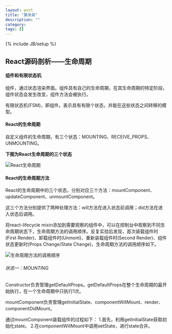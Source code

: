 ```yaml
---
layout: post
title: "蕙泉斋"
description: ""
category: 
tags: []
---
```

{% include JB/setup %}

## React源码剖析——生命周期

#### 组件和有限状态机

组件，通过状态渲染界面。组件具有自己的生命周期，在其生命周期的特定阶段，组件状态会发生改变，组件方法会被执行。

有限状态机(FSM)，即组件。表示具有有限个状态，并能在这些状态之间转移的模型。 

#### React的生命周期

自定义组件的生命周期，有三个状态：MOUNTING、RECEIVE_PROPS、UNMOUNTING。

**下图为React生命周期的三个状态**

![React生命周期](http://o7bm68198.bkt.clouddn.com/life_circle.png)

#### React的生命周期方法

React的生命周期中的三个状态，分别对应三个方法：mountComponent、updateComponent、unmountComponent。

这三个方法分别提供了两种处理方法：will方法在进入状态前调用；did方法在进入状态后调用。

将react-lifecycle mixin添加到需要观察的组件中，可以在控制台中观察到不同生命周期状态下，生命周期方法的调用顺序。反复实验后发现，首次装载组件时(First Render)、卸载组件时(Unmont)、重新装载组件时(Second Render)、组件状态更新时(Props Change/State Change)，生命周期方法的调用顺序如下。

![生命周期方法的调用顺序](http://o7bm68198.bkt.clouddn.com/life_circle_method.png)

###### 状态一：MOUNTING
Constructor负责管理getDefaultProps。getDefaultProps在整个生命周期的最开始执行，在一个生命周期中只执行1次。

mountComponent负责管理getInitialState、componentWillMount、render、componentDidMount。

通过mountComponent装载组件的过程如下：
1.首先，利用getInitialState获取初始化state。
2.在componentWillMount中调用setState，进行state合并。

